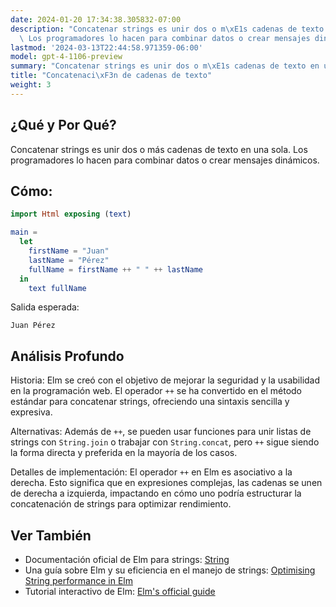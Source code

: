 ```yaml
---
date: 2024-01-20 17:34:38.305832-07:00
description: "Concatenar strings es unir dos o m\xE1s cadenas de texto en una sola.\
  \ Los programadores lo hacen para combinar datos o crear mensajes din\xE1micos."
lastmod: '2024-03-13T22:44:58.971359-06:00'
model: gpt-4-1106-preview
summary: "Concatenar strings es unir dos o m\xE1s cadenas de texto en una sola."
title: "Concatenaci\xF3n de cadenas de texto"
weight: 3
---
```


## ¿Qué y Por Qué?
Concatenar strings es unir dos o más cadenas de texto en una sola. Los programadores lo hacen para combinar datos o crear mensajes dinámicos. 

## Cómo:
```Elm
import Html exposing (text)

main =
  let
    firstName = "Juan"
    lastName = "Pérez"
    fullName = firstName ++ " " ++ lastName
  in
    text fullName
```

Salida esperada:

```
Juan Pérez
```

## Análisis Profundo
Historia: Elm se creó con el objetivo de mejorar la seguridad y la usabilidad en la programación web. El operador `++` se ha convertido en el método estándar para concatenar strings, ofreciendo una sintaxis sencilla y expresiva.

Alternativas: Además de `++`, se pueden usar funciones para unir listas de strings con `String.join` o trabajar con `String.concat`, pero `++` sigue siendo la forma directa y preferida en la mayoría de los casos.

Detalles de implementación: El operador `++` en Elm es asociativo a la derecha. Esto significa que en expresiones complejas, las cadenas se unen de derecha a izquierda, impactando en cómo uno podría estructurar la concatenación de strings para optimizar rendimiento.

## Ver También
- Documentación oficial de Elm para strings: [String](https://package.elm-lang.org/packages/elm/core/latest/String)
- Una guía sobre Elm y su eficiencia en el manejo de strings: [Optimising String performance in Elm](https://medium.com/@_rchaves_/optimising-string-performance-in-elm-5e3f958cf53a)
- Tutorial interactivo de Elm: [Elm's official guide](https://guide.elm-lang.org/)
